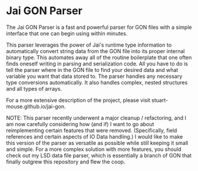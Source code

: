 # Jai GON Parser

The Jai GON Parser is a fast and powerful parser for GON files with a simple interface that one can begin using within minutes.

This parser leverages the power of Jai's runtime type information to automatically convert string data from the GON file into its proper internal binary type. 
This automates away all of the routine boilerplate that one often finds oneself writing in parsing and serialization code. All you have to do is tell the parser where in the GON file to find your desired data and what variable you want that data stored to. The parser handles any necessary type conversions automatically. It also handles complex, nested structures and all types of arrays. 

For a more extensive description of the project, please visit stuart-mouse.github.io/jai-gon.

NOTE: This parser recently underwent a major cleanup / refactoring, and I am now carefully considering how (and if) I want to go about reimplementing certain features that were removed. (Specifically, field references and certain aspects of IO Data handling.)
I would like to make this version of the parser as versatile as possible while still keeping it small and simple. 
For a more complex solution with more features, you should check out my LSD data file parser, which is essentially a branch of GON that finally outgrew this repository and flew the coop.

